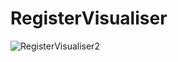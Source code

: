 # RegisterVisualiser
![RegisterVisualiser2](https://github.com/rendayigit/RegisterVisualizer/assets/28491388/0ffa9eec-e96c-4826-86f7-59643360fb2b)

